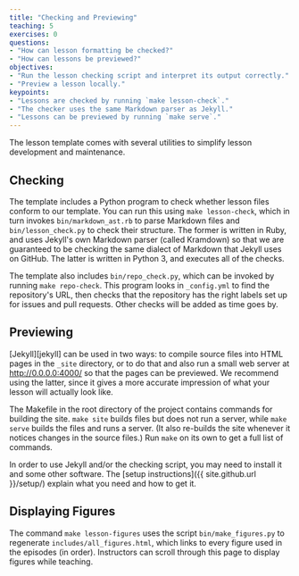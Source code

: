 ```yaml
---
title: "Checking and Previewing"
teaching: 5
exercises: 0
questions:
- "How can lesson formatting be checked?"
- "How can lessons be previewed?"
objectives:
- "Run the lesson checking script and interpret its output correctly."
- "Preview a lesson locally."
keypoints:
- "Lessons are checked by running `make lesson-check`."
- "The checker uses the same Markdown parser as Jekyll."
- "Lessons can be previewed by running `make serve`."
---
```


The lesson template comes with several utilities to simplify lesson development and maintenance.

## Checking

The template includes a Python program to check
whether lesson files conform to our template.
You can run this using `make lesson-check`,
which in turn invokes `bin/markdown_ast.rb` to parse Markdown files
and `bin/lesson_check.py` to check their structure.
The former is written in Ruby,
and uses Jekyll's own Markdown parser (called Kramdown)
so that we are guaranteed to be checking the same dialect of Markdown that Jekyll uses on GitHub.
The latter is written in Python 3,
and executes all of the checks.

The template also includes `bin/repo_check.py`,
which can be invoked by running `make repo-check`.
This program looks in `_config.yml` to find the repository's URL,
then checks that the repository has the right labels set up for issues and pull requests.
Other checks will be added as time goes by.

## Previewing

[Jekyll][jekyll] can be used in two ways:
to compile source files into HTML pages in the `_site` directory,
or to do that and also run a small web server at <http://0.0.0.0:4000/>
so that the pages can be previewed.
We recommend using the latter,
since it gives a more accurate impression of what your lesson will actually look like.

The Makefile in the root directory of the project contains commands for building the site.
`make site` builds files but does not run a server,
while `make serve` builds the files and runs a server.
(It also re-builds the site whenever it notices changes in the source files.)
Run `make` on its own to get a full list of commands.

In order to use Jekyll and/or the checking script,
you may need to install it and some other software.
The [setup instructions]({{ site.github.url }}/setup/) explain what you need and how to get it.

## Displaying Figures

The command `make lesson-figures` uses the script `bin/make_figures.py`
to regenerate `includes/all_figures.html`,
which links to every figure used in the episodes (in order).
Instructors can scroll through this page to display figures while teaching.
